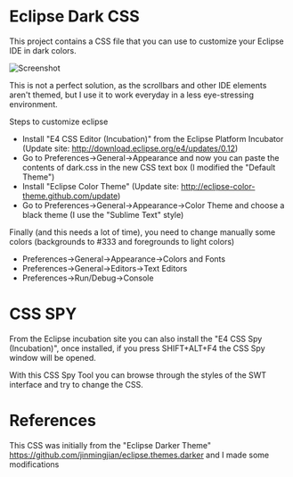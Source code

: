 Eclipse Dark CSS
================

This project contains a CSS file that you can use to customize your Eclipse IDE in dark colors.

![Screenshot](https://github.com/alonsoruibal/raw/master/screenshot.png)

This is not a perfect solution, as the scrollbars and other IDE elements aren't themed, but I use it to work everyday in a less eye-stressing environment.

Steps to customize eclipse
* Install "E4 CSS Editor (Incubation)" from the Eclipse Platform Incubator (Update site: http://download.eclipse.org/e4/updates/0.12)
* Go to Preferences->General->Appearance and now you can paste the contents of dark.css in the new CSS text box (I modified the "Default Theme")
* Install "Eclipse Color Theme" (Update site: http://eclipse-color-theme.github.com/update) 
* Go to Preferences->General->Appearance->Color Theme and choose a black theme (I use the "Sublime Text" style)

Finally (and this needs a lot of time), you need to change manually some colors (backgrounds to #333 and foregrounds to light colors)
* Preferences->General->Appearance->Colors and Fonts
* Preferences->General->Editors->Text Editors
* Preferences->Run/Debug->Console

CSS SPY
=======

From the Eclipse incubation site you can also install the "E4 CSS Spy (Incubation)", once installed, if you press SHIFT+ALT+F4 the CSS Spy window will be opened.

With this CSS Spy Tool you can browse through the styles of the SWT interface and try to change the CSS.

References
==========

This CSS was initially from the "Eclipse Darker Theme" https://github.com/jinmingjian/eclipse.themes.darker and I made some modifications
